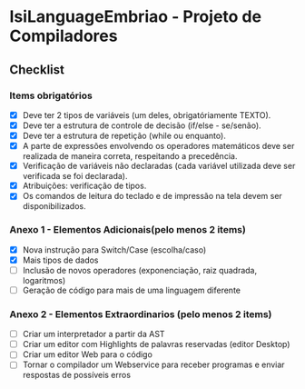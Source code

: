 # IsiLanguageEmbriao - Projeto de Compiladores

## Checklist

### Items obrigatórios

- [x] Deve ter 2 tipos de variáveis (um deles, obrigatóriamente TEXTO).
- [x] Deve ter a estrutura de controle de decisão (if/else - se/senão).
- [x] Deve ter a estrutura de repetição (while ou enquanto).
- [x] A parte de expressões envolvendo os operadores matemáticos deve 
ser realizada de maneira correta, respeitando a precedência.
- [x] Verificação de variáveis não declaradas (cada variável utilizada deve ser
verificada se foi declarada).
- [x] Atribuições: verificação de tipos.
- [x] Os comandos de leitura do teclado e de impressão na tela devem ser disponibilizados.

### Anexo 1 - Elementos Adicionais(pelo menos 2 items)

- [x] Nova instrução para Switch/Case (escolha/caso)
- [x] Mais tipos de dados
- [ ] Inclusão de novos operadores (exponenciação, raiz quadrada, logaritmos)
- [ ] Geração de código para mais de uma linguagem diferente

### Anexo 2 - Elementos Extraordinarios (pelo menos 2 items)

- [ ] Criar um interpretador a partir da AST
- [ ] Criar um editor com Highlights de palavras reservadas (editor Desktop)
- [ ] Criar um editor Web para o código
- [ ] Tornar o compilador um Webservice para receber programas e enviar respostas de possíveis erros
